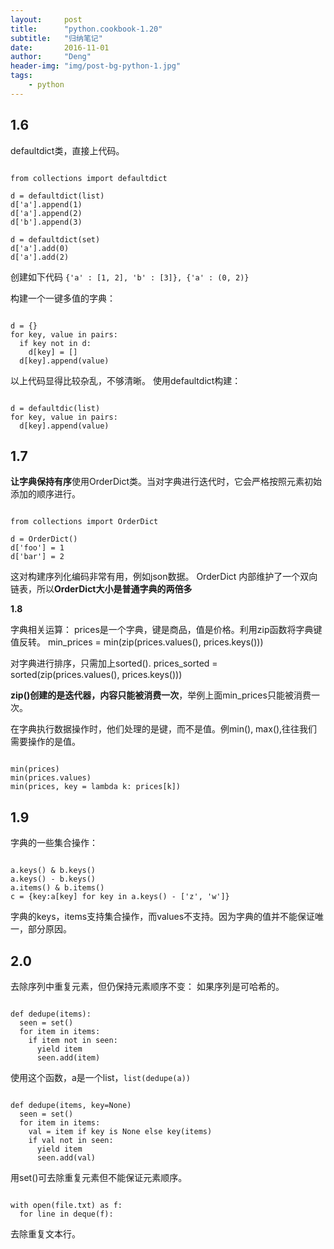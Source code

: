 ```yaml
---
layout:     post
title:      "python.cookbook-1.20"
subtitle:   "归纳笔记"
date:       2016-11-01
author:     "Deng"
header-img: "img/post-bg-python-1.jpg"
tags:
    - python
---
```

## 1.6 ##

defaultdict类，直接上代码。

```

from collections import defaultdict

d = defaultdict(list)
d['a'].append(1)
d['a'].append(2)
d['b'].append(3)

d = defaultdict(set)
d['a'].add(0)
d['a'].add(2)

```

创建如下代码
`{'a' : [1, 2], 'b' : [3]}, {'a' : (0, 2)}`

构建一个一键多值的字典：
```

d = {}
for key, value in pairs:
  if key not in d:
    d[key] = []
  d[key].append(value)

```
以上代码显得比较杂乱，不够清晰。
使用defaultdict构建：
```

d = defaultdic(list)
for key, value in pairs:
  d[key].append(value)

```

## 1.7 ##

**让字典保持有序**使用OrderDict类。当对字典进行迭代时，它会严格按照元素初始添加的顺序进行。
```

from collections import OrderDict

d = OrderDict()
d['foo'] = 1
d['bar'] = 2

```
这对构建序列化编码非常有用，例如json数据。
OrderDict 内部维护了一个双向链表，所以**OrderDict大小是普通字典的两倍多**
 

**1.8**

字典相关运算：
prices是一个字典，键是商品，值是价格。利用zip函数将字典键值反转。
    min_prices = min(zip(prices.values(), prices.keys()))

对字典进行排序，只需加上sorted().
    prices_sorted = sorted(zip(prices.values(), prices.keys()))

**zip()创建的是迭代器，内容只能被消费一次**，举例上面min_prices只能被消费一次。


在字典执行数据操作时，他们处理的是键，而不是值。例min(), max(),往往我们需要操作的是值。
```

min(prices)
min(prices.values)
min(prices, key = lambda k: prices[k])

```

## 1.9 ##

字典的一些集合操作：
```

a.keys() & b.keys()
a.keys() - b.keys()
a.items() & b.items()
c = {key:a[key] for key in a.keys() - ['z', 'w']}

```
字典的keys，items支持集合操作，而values不支持。因为字典的值并不能保证唯一，部分原因。

## 2.0 ##

去除序列中重复元素，但仍保持元素顺序不变：
如果序列是可哈希的。
```

def dedupe(items):
  seen = set()
  for item in items:
    if item not in seen:
      yield item
      seen.add(item)

```
使用这个函数，a是一个list，`list(dedupe(a))`
```

def dedupe(items, key=None)
  seen = set()
  for item in items:
    val = item if key is None else key(items)
    if val not in seen:
      yield item
      seen.add(val)

```

用set()可去除重复元素但不能保证元素顺序。
```

with open(file.txt) as f:
  for line in deque(f):

```
去除重复文本行。